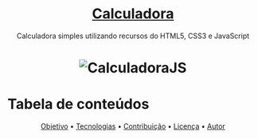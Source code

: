 <h1 align="center">
    <a href="#">Calculadora</a>
</h1>
<p align="center">Calculadora simples utilizando recursos do HTML5, CSS3 e JavaScript</p>

<h1 align="center">
  <img alt="CalculadoraJS" title="CalculadoraJS" src=".app.jpg" />
</h1>

Tabela de conteúdos
=================
<p align="center">
 <a href="#objetivo">Objetivo</a> •
 <a href="#tecnologias">Tecnologias</a> • 
 <a href="#contribuicao">Contribuição</a> • 
 <a href="#licenc-a">Licença</a> • 
 <a href="#autor">Autor</a>
</p>



